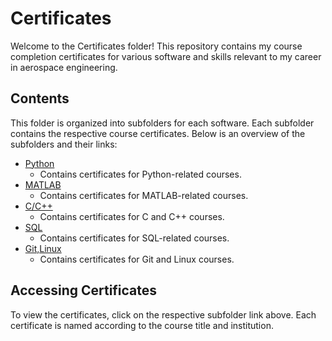 # Certificates
Welcome to the Certificates folder! This repository contains my course completion certificates for various software and skills relevant to my career in aerospace engineering.

## Contents
This folder is organized into subfolders for each software. Each subfolder contains the respective course certificates. Below is an overview of the subfolders and their links:

- [Python](./Python)
  - Contains certificates for Python-related courses.
- [MATLAB](./MATLAB)
  - Contains certificates for MATLAB-related courses.
- [C/C++](./C,C%2B) 
  - Contains certificates for C and C++ courses.
- [SQL](./SQL)
  - Contains certificates for SQL-related courses.
- [Git,Linux](./Git)
  - Contains certificates for Git and Linux courses.

## Accessing Certificates
To view the certificates, click on the respective subfolder link above. Each certificate is named according to the course title and institution.
